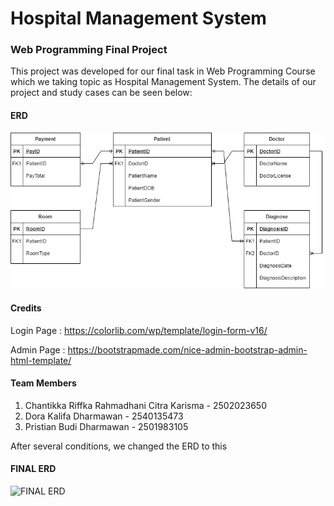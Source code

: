 # Hospital Management System
### Web Programming Final Project

This project was developed for our final task in Web Programming Course which we taking topic as Hospital Management System. The details of our project and study cases can be seen below:

#### ERD

![ERD](https://github.com/iannn07/S4-WP-Project-Hospital/blob/main/ERD%20HMS.png)

#### Credits
Login Page  : https://colorlib.com/wp/template/login-form-v16/

Admin Page  : https://bootstrapmade.com/nice-admin-bootstrap-admin-html-template/

#### Team Members
1. Chantikka Riffka Rahmadhani Citra Karisma - 2502023650
2. Dora Kalifa Dharmawan - 2540135473
3. Pristian Budi Dharmawan - 2501983105 

After several conditions, we changed the ERD to this

#### FINAL ERD
![FINAL ERD](https://github.com/iannn07/S4-WP-Project-Hospital/blob/main/REVISED%&%FINAL%ERD.png)
